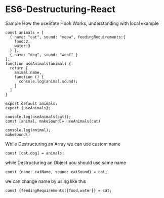 # ES6-Destructuring-React

Sample How the useState Hook Works, understanding with local example
```
const animals = [
  { name: "cat", sound: "meow", feedingRequirements:{
    food:2,
    water:3
  } },
  { name: "dog", sound: "woof" }
];
function useAnimals(animal) {
  return [
    animal.name,
    function () {
      console.log(animal.sound);
    }
  ]
}

export default animals;
export {useAnimals};
```
```
console.log(useAnimals(cat));
const [animal, makeSound]= useAnimals(cat)

console.log(animal);
makeSound()
```
While Destructuring an Array we can use custom name
```
const [cat,dog] = animals;
```

while Destructuring an Object uou should use same name 
```
const {name: catName, sound: catSound} = cat;
```

we can change name by using like this
```
const {feedingRequirements:{food,water}} = cat;
```
